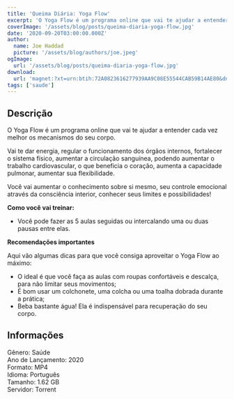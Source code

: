 ```yaml
---
title: 'Queima Diária: Yoga Flow'
excerpt: 'O Yoga Flow é um programa online que vai te ajudar a entender cada vez melhor os mecanismos do seu corpo.   Vai te dar energia, regular o funcionamento dos órgãos internos, fortalecer o sistema físico, aumentar a circulação sanguínea, podendo aumentar o trabalho cardiovascular, o que'
coverImage: '/assets/blog/posts/queima-diaria-yoga-flow.jpg'
date: '2020-09-20T03:00:00.000Z'
author:
  name: Joe Haddad
  picture: '/assets/blog/authors/joe.jpeg'
ogImage:
  url: '/assets/blog/posts/queima-diaria-yoga-flow.jpg'
download:
  url: 'magnet:?xt=urn:btih:72A0823616277939AA9C08E55544CAB59B14AE80&dn=Evelyn%20Penna%20-%20Yoga%20Flow&tr=udp%3a%2f%2ftracker.openbittorrent.com%3a1337%2fannounce&tr=udp%3a%2f%2ftracker.opentrackr.org%3a1337%2fannounce'
tags: ['saude']
---
```

<h2>Descrição</h2>
<p></p><p>O Yoga Flow é um programa online que vai te ajudar a entender cada vez melhor os mecanismos do seu corpo. </p><p>Vai te dar energia, regular o funcionamento dos órgãos internos, fortalecer o sistema físico, aumentar a circulação sanguínea, podendo aumentar o trabalho cardiovascular, o que beneficia o coração, aumenta a capacidade pulmonar, aumentar sua flexibilidade. </p><p>Você vai aumentar o conhecimento sobre si mesmo, seu controle emocional através da consciência interior, conhecer seus limites e possibilidades!</p><p><strong>Como você vai treinar:</strong></p><ul><li>Você pode fazer as 5 aulas seguidas ou intercalando uma ou duas pausas entre elas.</li></ul><p><strong>Recomendações importantes</strong></p><p>Aqui vão algumas dicas para que você consiga aproveitar o Yoga Flow ao máximo:</p><ul><li>O ideal é que você faça as aulas com roupas confortáveis e descalça, para não limitar seus movimentos;</li><li>É bom usar um colchonete, uma colcha ou uma toalha dobrada durante a prática;</li><li>Beba bastante água! Ela é indispensável para recuperação do seu corpo.</li></ul><h2>Informações</h2><p>Gênero: Saúde<br/>Ano de Lançamento: 2020<br/>Formato: MP4<br/>Idioma: Português<br/>Tamanho: 1.62 GB<br/>Servidor: Torrent</p>